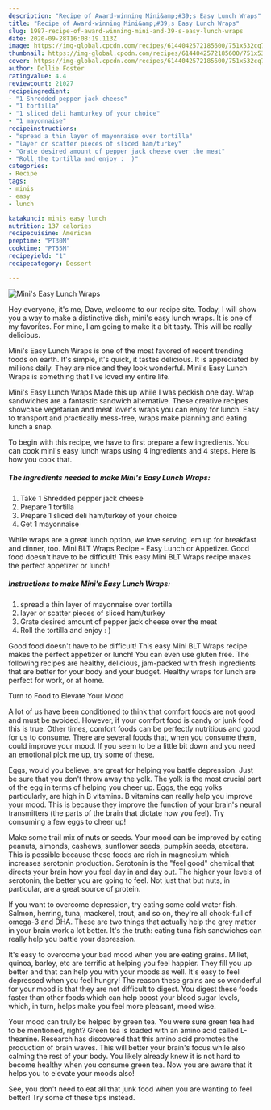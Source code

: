 ```yaml
---
description: "Recipe of Award-winning Mini&amp;#39;s Easy Lunch Wraps"
title: "Recipe of Award-winning Mini&amp;#39;s Easy Lunch Wraps"
slug: 1987-recipe-of-award-winning-mini-and-39-s-easy-lunch-wraps
date: 2020-09-28T16:08:19.113Z
image: https://img-global.cpcdn.com/recipes/6144042572185600/751x532cq70/minis-easy-lunch-wraps-recipe-main-photo.jpg
thumbnail: https://img-global.cpcdn.com/recipes/6144042572185600/751x532cq70/minis-easy-lunch-wraps-recipe-main-photo.jpg
cover: https://img-global.cpcdn.com/recipes/6144042572185600/751x532cq70/minis-easy-lunch-wraps-recipe-main-photo.jpg
author: Dollie Foster
ratingvalue: 4.4
reviewcount: 21027
recipeingredient:
- "1 Shredded pepper jack cheese"
- "1 tortilla"
- "1 sliced deli hamturkey of your choice"
- "1 mayonnaise"
recipeinstructions:
- "spread a thin layer of mayonnaise over tortilla"
- "layer or scatter pieces of sliced ham/turkey"
- "Grate desired amount of pepper jack cheese over the meat"
- "Roll the tortilla and enjoy :  )"
categories:
- Recipe
tags:
- minis
- easy
- lunch

katakunci: minis easy lunch 
nutrition: 137 calories
recipecuisine: American
preptime: "PT30M"
cooktime: "PT55M"
recipeyield: "1"
recipecategory: Dessert

---
```



![Mini&#39;s Easy Lunch Wraps](https://img-global.cpcdn.com/recipes/6144042572185600/751x532cq70/minis-easy-lunch-wraps-recipe-main-photo.jpg)

Hey everyone, it's me, Dave, welcome to our recipe site. Today, I will show you a way to make a distinctive dish, mini&#39;s easy lunch wraps. It is one of my favorites. For mine, I am going to make it a bit tasty. This will be really delicious.

Mini&#39;s Easy Lunch Wraps is one of the most favored of recent trending foods on earth. It's simple, it's quick, it tastes delicious. It is appreciated by millions daily. They are nice and they look wonderful. Mini&#39;s Easy Lunch Wraps is something that I've loved my entire life.

Mini&#39;s Easy Lunch Wraps Made this up while I was peckish one day. Wrap sandwiches are a fantastic sandwich alternative. These creative recipes showcase vegetarian and meat lover&#39;s wraps you can enjoy for lunch. Easy to transport and practically mess-free, wraps make planning and eating lunch a snap.


To begin with this recipe, we have to first prepare a few ingredients. You can cook mini&#39;s easy lunch wraps using 4 ingredients and 4 steps. Here is how you cook that.

<!--inarticleads1-->

##### The ingredients needed to make Mini&#39;s Easy Lunch Wraps:

1. Take 1 Shredded pepper jack cheese
1. Prepare 1 tortilla
1. Prepare 1 sliced deli ham/turkey of your choice
1. Get 1 mayonnaise


While wraps are a great lunch option, we love serving &#39;em up for breakfast and dinner, too. Mini BLT Wraps Recipe - Easy Lunch or Appetizer. Good food doesn&#39;t have to be difficult! This easy Mini BLT Wraps recipe makes the perfect appetizer or lunch! 

<!--inarticleads2-->

##### Instructions to make Mini&#39;s Easy Lunch Wraps:

1. spread a thin layer of mayonnaise over tortilla
1. layer or scatter pieces of sliced ham/turkey
1. Grate desired amount of pepper jack cheese over the meat
1. Roll the tortilla and enjoy :  )


Good food doesn&#39;t have to be difficult! This easy Mini BLT Wraps recipe makes the perfect appetizer or lunch! You can even use gluten free. The following recipes are healthy, delicious, jam-packed with fresh ingredients that are better for your body and your budget. Healthy wraps for lunch are perfect for work, or at home. 

Turn to Food to Elevate Your Mood


A lot of us have been conditioned to think that comfort foods are not good and must be avoided. However, if your comfort food is candy or junk food this is true. Other times, comfort foods can be perfectly nutritious and good for us to consume. There are several foods that, when you consume them, could improve your mood. If you seem to be a little bit down and you need an emotional pick me up, try some of these.

Eggs, would you believe, are great for helping you battle depression. Just be sure that you don't throw away the yolk. The yolk is the most crucial part of the egg in terms of helping you cheer up. Eggs, the egg yolks particularly, are high in B vitamins. B vitamins can really help you improve your mood. This is because they improve the function of your brain's neural transmitters (the parts of the brain that dictate how you feel). Try consuming a few eggs to cheer up!

Make some trail mix of nuts or seeds. Your mood can be improved by eating peanuts, almonds, cashews, sunflower seeds, pumpkin seeds, etcetera. This is possible because these foods are rich in magnesium which increases serotonin production. Serotonin is the "feel good" chemical that directs your brain how you feel day in and day out. The higher your levels of serotonin, the better you are going to feel. Not just that but nuts, in particular, are a great source of protein.

If you want to overcome depression, try eating some cold water fish. Salmon, herring, tuna, mackerel, trout, and so on, they're all chock-full of omega-3 and DHA. These are two things that actually help the grey matter in your brain work a lot better. It's the truth: eating tuna fish sandwiches can really help you battle your depression. 

It's easy to overcome your bad mood when you are eating grains. Millet, quinoa, barley, etc are terrific at helping you feel happier. They fill you up better and that can help you with your moods as well. It's easy to feel depressed when you feel hungry! The reason these grains are so wonderful for your mood is that they are not difficult to digest. You digest these foods faster than other foods which can help boost your blood sugar levels, which, in turn, helps make you feel more pleasant, mood wise.

Your mood can truly be helped by green tea. You were sure green tea had to be mentioned, right? Green tea is loaded with an amino acid called L-theanine. Research has discovered that this amino acid promotes the production of brain waves. This will better your brain's focus while also calming the rest of your body. You likely already knew it is not hard to become healthy when you consume green tea. Now you are aware that it helps you to elevate your moods also!

See, you don't need to eat all that junk food when you are wanting to feel better! Try  some  of  these  tips  instead.

